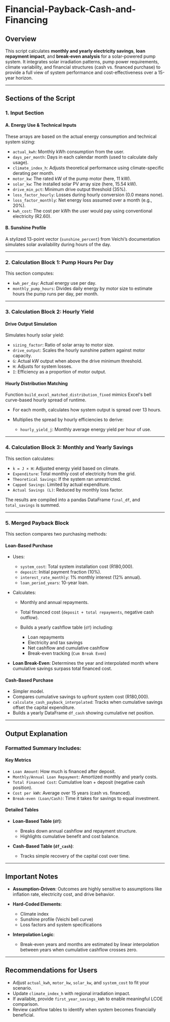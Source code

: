 # Financial-Payback-Cash-and-Financing

## **Overview**

This script calculates **monthly and yearly electricity savings**, **loan repayment impact**, and **break-even analysis** for a solar-powered pump system. It integrates solar irradiation patterns, pump power requirements, climate variability, and financial structures (cash vs. financed purchase) to provide a full view of system performance and cost-effectiveness over a 15-year horizon.

---

## **Sections of the Script**

### 1. **Input Section**

#### **A. Energy Use & Technical Inputs**

These arrays are based on the actual energy consumption and technical system sizing:

* `actual_kwh`: Monthly kWh consumption from the user.
* `days_per_month`: Days in each calendar month (used to calculate daily usage).
* `climate_index_h`: Adjusts theoretical performance using climate-specific derating per month.
* `motor_kw`: The rated kW of the pump motor (here, 11 kW).
* `solar_kw`: The installed solar PV array size (here, 15.54 kW).
* `drive_min_pct`: Minimum drive output threshold (35%).
* `loss_factor_hourly`: Losses during hourly conversion (0.0 means none).
* `loss_factor_monthly`: Net energy loss assumed over a month (e.g., 20%).
* `kwh_cost`: The cost per kWh the user would pay using conventional electricity (R2.60).

#### **B. Sunshine Profile**

A stylized 13-point vector (`sunshine_percent`) from Veichi’s documentation simulates solar availability during hours of the day.

---

### 2. **Calculation Block 1: Pump Hours Per Day**

This section computes:

* `kwh_per_day`: Actual energy use per day.
* `monthly_pump_hours`: Divides daily energy by motor size to estimate hours the pump runs per day, per month.

---

### 3. **Calculation Block 2: Hourly Yield**

#### **Drive Output Simulation**

Simulates hourly solar yield:

* `sizing_factor`: Ratio of solar array to motor size.
* `drive_output`: Scales the hourly sunshine pattern against motor capacity.
* `G`: Actual kW output when above the drive minimum threshold.
* `H`: Adjusts for system losses.
* `I`: Efficiency as a proportion of motor output.

#### **Hourly Distribution Matching**

Function `build_excel_matched_distribution_fixed` mimics Excel's bell curve-based hourly spread of runtime.

* For each month, calculates how system output is spread over 13 hours.
* Multiplies the spread by hourly efficiencies to derive:

  * `hourly_yield_j`: Monthly average energy yield per hour of use.

---

### 4. **Calculation Block 3: Monthly and Yearly Savings**

This section calculates:

* `k = J × H`: Adjusted energy yield based on climate.
* `Expenditure`: Total monthly cost of electricity from the grid.
* `Theoretical Savings`: If the system ran unrestricted.
* `Capped Savings`: Limited by actual expenditure.
* `Actual Savings (L)`: Reduced by monthly loss factor.

The results are compiled into a pandas DataFrame `final_df`, and `total_savings` is summed.

---

### 5. **Merged Payback Block**

This section compares two purchasing methods:

#### **Loan-Based Purchase**

* Uses:

  * `system_cost`: Total system installation cost (R180,000).
  * `deposit`: Initial payment fraction (10%).
  * `interest_rate_monthly`: 1% monthly interest (12% annual).
  * `loan_period_years`: 10-year loan.
* Calculates:

  * Monthly and annual repayments.
  * Total financed cost (`deposit + total repayments`, negative cash outflow).
  * Builds a yearly cashflow table (`df`) including:

    * Loan repayments
    * Electricity and tax savings
    * Net cashflow and cumulative cashflow
    * Break-even tracking (`Cum Break Even`)
* **Loan Break-Even**: Determines the year and interpolated month where cumulative savings surpass total financed cost.

#### **Cash-Based Purchase**

* Simpler model.
* Compares cumulative savings to upfront system cost (R180,000).
* `calculate_cash_payback_interpolated`: Tracks when cumulative savings offset the capital expenditure.
* Builds a yearly DataFrame `df_cash` showing cumulative net position.

---

## **Output Explanation**

### **Formatted Summary Includes:**

#### **Key Metrics**

* `Loan Amount`: How much is financed after deposit.
* `Monthly/Annual Loan Repayment`: Amortized monthly and yearly costs.
* `Total Financed Cost`: Cumulative loan + deposit (negative cash position).
* `Cost per kWh`: Average over 15 years (cash vs. financed).
* `Break-even (Loan/Cash)`: Time it takes for savings to equal investment.

#### **Detailed Tables**

* **Loan-Based Table (`df`)**:

  * Breaks down annual cashflow and repayment structure.
  * Highlights cumulative benefit and cost balance.

* **Cash-Based Table (`df_cash`)**:

  * Tracks simple recovery of the capital cost over time.

---

## **Important Notes**

* **Assumption-Driven**: Outcomes are highly sensitive to assumptions like inflation rate, electricity cost, and drive behavior.

* **Hard-Coded Elements**:

  * Climate index
  * Sunshine profile (Veichi bell curve)
  * Loss factors and system specifications


* **Interpolation Logic**:

  * Break-even years and months are estimated by linear interpolation between years when cumulative cashflow crosses zero.

---

## **Recommendations for Users**

* Adjust `actual_kwh`, `motor_kw`, `solar_kw`, and `system_cost` to fit your scenario.
* Update `climate_index_h` with regional irradiation impact.
* If available, provide `first_year_savings_kWh` to enable meaningful LCOE comparison.
* Review cashflow tables to identify when system becomes financially beneficial.

